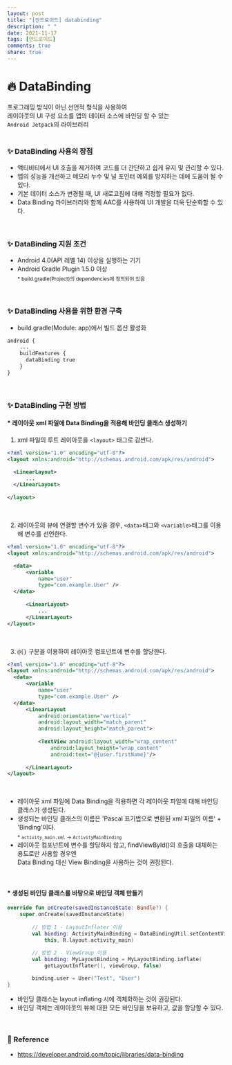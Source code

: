 ```yaml
---
layout: post
title: "[안드로이드] databinding"
description: " "
date: 2021-11-17
tags: [안드로이드]
comments: true
share: true
---
```


# :fire: DataBinding
프로그래밍 방식이 아닌 선언적 형식을 사용하여 <br>
레이아웃의 UI 구성 요소를 앱의 데이터 소스에 바인딩 할 수 있는 <br>
`Android Jetpack`의 라이브러리 <br>
<br>

### :sparkles: DataBinding 사용의 장점
* 액티비티에서 UI 호출을 제거하여 코드를 더 간단하고 쉽게 유지 및 관리할 수 있다.
* 앱의 성능을 개선하고 메모리 누수 및 널 포인터 예외를 방지하는 데에 도움이 될 수 있다.
* 기본 데이터 소스가 변경될 때, UI 새로고침에 대해 걱정할 필요가 없다.
* Data Binding 라이브러리와 함께 AAC를 사용하여 UI 개발을 더욱 단순화할 수 있다.
<br>

### :sparkles: DataBinding 지원 조건
* Android 4.0(API 레벨 14) 이상을 실행하는 기기
* Android Gradle Plugin 1.5.0 이상 <br>
<sub>* build.gradle(Project)의 dependencies에 정의되어 있음</sub>
<br>

### :sparkles: DataBinding 사용을 위한 환경 구축
* build.gradle(Module: app)에서 빌드 옵션 활성화
```xml
android {
    ...
    buildFeatures {
      dataBinding true
    }
}
```
<br>

### :sparkles: DataBinding 구현 방법

#### * 레이아웃 xml 파일에 Data Binding을 적용해 바인딩 클래스 생성하기
1. xml 파일의 루트 레이아웃을 `<layout>` 태그로 감싼다.
  ```xml
<?xml version="1.0" encoding="utf-8"?>
<layout xmlns:android="http://schemas.android.com/apk/res/android">
  
    <LinearLayout>
        ...
    </LinearLayout>
    
</layout>
```
<br>

2. 레이아웃의 뷰에 연결할 변수가 있을 경우, `<data>`태그와 `<variable>`태그를 이용해 변수를 선언한다.
  ```xml
<?xml version="1.0" encoding="utf-8"?>
<layout xmlns:android="http://schemas.android.com/apk/res/android">
  
    <data>
        <variable
            name="user"
            type="com.example.User" />
    </data>
    
        <LinearLayout>
            ...
        </LinearLayout>
</layout>
```
<br>

3. `@{}` 구문을 이용하여 레이아웃 컴포넌트에 변수를 할당한다.
  ```xml
<?xml version="1.0" encoding="utf-8"?>
<layout xmlns:android="http://schemas.android.com/apk/res/android">
    <data>
        <variable
            name="user"
            type="com.example.User" />
    </data>
        <LinearLayout
            android:orientation="vertical"
            android:layout_width="match_parent"
            android:layout_height="match_parent">
          
            <TextView android:layout_width="wrap_content"
                android:layout_height="wrap_content"
                android:text="@{user.firstName}"/>
          
        </LinearLayout>
</layout>
```
<br>

* 레이아웃 xml 파일에 Data Binding을 적용하면 각 레이아웃 파일에 대해 바인딩 클래스가 생성된다.
* 생성되는 바인딩 클래스의 이름은 'Pascal 표기법으로 변환된 xml 파일의 이름' + 'Binding'이다. <br>
<sub>* `activity_main.xml` -> `ActivityMainBinding`</sub>
* 레이아웃 컴포넌트에 변수를 할당하지 않고, findViewById()의 호출을 대체하는 용도로만 사용할 경우엔 <br>
Data Binding 대신 View Binding을 사용하는 것이 권장된다.
<br>

#### * 생성된 바인딩 클래스를 바탕으로 바인딩 객체 만들기
```kotlin
override fun onCreate(savedInstanceState: Bundle?) {
    super.onCreate(savedInstanceState)
    
        // 방법 1 - LayoutInflater 이용
        val binding: ActivityMainBinding = DataBindingUtil.setContentView(
            this, R.layout.activity_main)
        
        // 방법 2 - ViewGroup 이용
        val binding: MyLayoutBinding = MyLayoutBinding.inflate(
            getLayoutInflater(), viewGroup, false)

        binding.user = User("Test", "User")
}
```
* 바인딩 클래스는 layout inflating 시에 객체화하는 것이 권장된다.
* 바인딩 객체는 레이아웃의 뷰에 대한 모든 바인딩을 보유하고, 값을 할당할 수 있다.
<br>

### :memo: Reference
* https://developer.android.com/topic/libraries/data-binding
